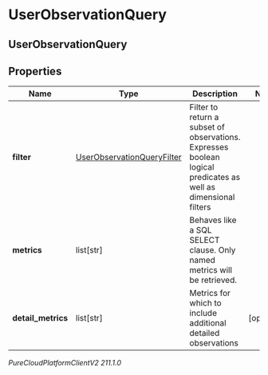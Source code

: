 # UserObservationQuery

## UserObservationQuery

## Properties

|Name | Type | Description | Notes|
|------------ | ------------- | ------------- | -------------|
| **filter** | [UserObservationQueryFilter](UserObservationQueryFilter) | Filter to return a subset of observations. Expresses boolean logical predicates as well as dimensional filters | |
| **metrics** | list[str] | Behaves like a SQL SELECT clause. Only named metrics will be retrieved. | |
| **detail_metrics** | list[str] | Metrics for which to include additional detailed observations | [optional] |



_PureCloudPlatformClientV2 211.1.0_
